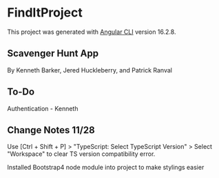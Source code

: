 # FindItProject

This project was generated with [Angular CLI](https://github.com/angular/angular-cli) version 16.2.8.

## Scavenger Hunt App

By Kenneth Barker, Jered Huckleberry, and Patrick Ranval

## To-Do

Authentication - Kenneth

## Change Notes 11/28

Use [Ctrl + Shift + P] > "TypeScript: Select TypeScript Version" > Select "Workspace" to clear TS version compatibility error.

Installed Bootstrap4 node module into project to make stylings easier
